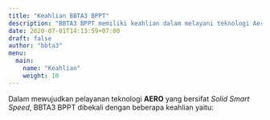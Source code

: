 ```yaml
---
title: "Keahlian BBTA3 BPPT"
description: "BBTA3 BPPT memiliki keahlian dalam melayani teknologi Aerodinamika, Aeroelastika, Aeroakustika, Aeromekanika dan Aerotronika di Indonesia."
date: 2020-07-01T14:13:59+07:00
draft: false
author: "bbta3"
menu:
  main:
    name: "Keahlian"
    weight: 10
---
```


Dalam mewujudkan pelayanan teknologi **AERO** yang bersifat _Solid Smart Speed_, BBTA3 BPPT dibekali dengan beberapa 
keahlian yaitu:

